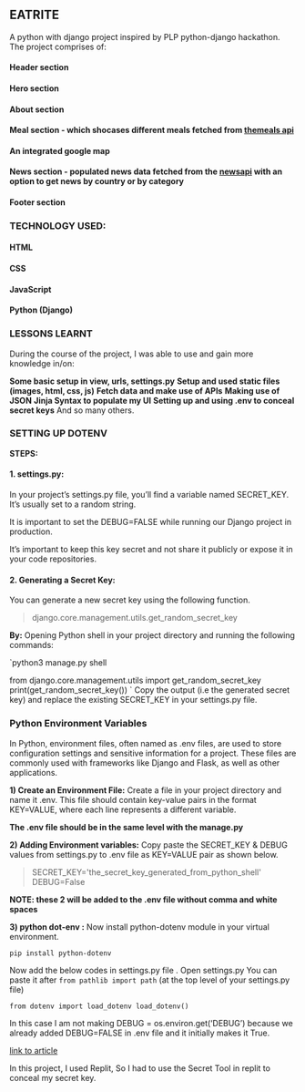 ## EATRITE

A python with django project inspired by PLP python-django hackathon.
The project comprises of:

#### Header section
#### Hero section
#### About section
#### Meal section - which shocases different meals fetched from [themeals api]('https://www.themealdb.com/api/json/v1/1/search.php?s=') 
#### An integrated google map
#### News section - populated news data fetched from the [newsapi]('https://newsapi.org') with an option to get news by country or by category
#### Footer section

### TECHNOLOGY USED:
#### HTML
#### CSS
#### JavaScript
#### Python (Django)

### LESSONS LEARNT
During the course of the project, I was able to use and gain more knowledge in/on: 

**Some basic setup in view, urls, settings.py**
**Setup and used static files (images, html, css, js)**
**Fetch data and make use of APIs**
**Making use of JSON**
**Jinja Syntax to populate my UI**
**Setting up and using .env to conceal secret keys**
And so many others.


### SETTING UP DOTENV 
**STEPS:**

#### 1. settings.py:

In your project’s settings.py file, you’ll find a variable named SECRET_KEY. It’s usually set to a random string.

It is important to set the DEBUG=FALSE while running our Django project in production.

It’s important to keep this key secret and not share it publicly or expose it in your code repositories.

#### 2. Generating a Secret Key:
You can generate a new secret key using the following function.
<blockquote>django.core.management.utils.get_random_secret_key</blockquote>

**By:** 
Opening Python shell in your project directory and running the following commands:

`python3 manage.py shell

from django.core.management.utils import get_random_secret_key
print(get_random_secret_key())
`
Copy the output (i.e the generated secret key) and replace the existing SECRET_KEY in your settings.py file.

### Python Environment Variables 
In Python, environment files, often named as .env files, are used to store configuration settings and sensitive information for a project. These files are commonly used with frameworks like Django and Flask, as well as other applications.

**1) Create an Environment File:**
Create a file in your project directory and name it .env. This file should contain key-value pairs in the format KEY=VALUE, where each line represents a different variable.

**The .env file should be in the same level with the manage.py**

**2) Adding Environment variables:**
Copy paste the SECRET_KEY & DEBUG values from settings.py to .env file as KEY=VALUE pair as shown below.

<blockquote>
  SECRET_KEY='the_secret_key_generated_from_python_shell'
  DEBUG=False
</blockquote>

**NOTE: these 2 will be added to the .env file without comma and white spaces**

**3) python dot-env :**
Now install python-dotenv module in your virtual environment.

`pip install python-dotenv`

Now add the below codes in settings.py file . Open settings.py
You can paste it after `from pathlib import path` (at the top level of your settings.py file)

`from dotenv import load_dotenv
load_dotenv()`


In this case I am not making DEBUG = os.environ.get(‘DEBUG’) because we already added DEBUG=FALSE in .env file and it initially makes it True.

[link to article]('https://medium.com/django-unleashed/securing-django-applications-best-practices-for-managing-secret-keys-and-environment-variables-f10f5a53490b')

In this project, I used Replit, So I had to use the Secret Tool in replit to conceal my secret key. 